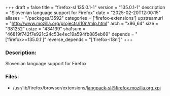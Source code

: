 +++
draft = false
title = "firefox-sl 135.0.1-1"
version = "135.0.1-1"
description = "Slovenian language support for Firefox"
date = "2025-02-20T12:00:15"
aliases = "/packages/3592"
categories = ['firefox-extensions']
upstreamurl = "http://www.mozilla.org/projects/l10n/mlp.html"
arch = "x86_64"
size = "381252"
usize = "434139"
sha1sum = "46819f742f7e921c24c53e4ec19a594fb885eb69"
depends = "['firefox>=135.0.1']"
reverse_depends = "['firefox-i18n']"
+++
### Description: 
Slovenian language support for Firefox

### Files: 
* /usr/lib/firefox/browser/extensions/langpack-sl@firefox.mozilla.org.xpi
